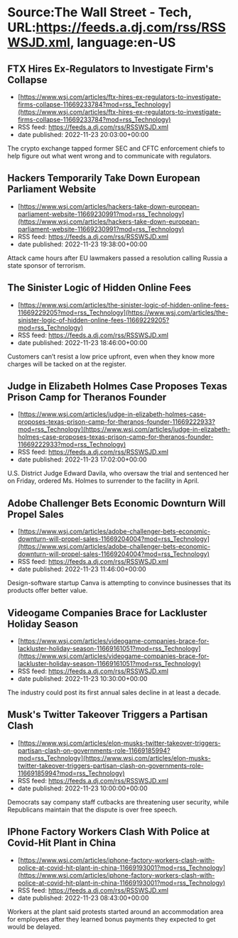 # Source:The Wall Street - Tech, URL:https://feeds.a.dj.com/rss/RSSWSJD.xml, language:en-US

## FTX Hires Ex-Regulators to Investigate Firm's Collapse
 - [https://www.wsj.com/articles/ftx-hires-ex-regulators-to-investigate-firms-collapse-11669233784?mod=rss_Technology](https://www.wsj.com/articles/ftx-hires-ex-regulators-to-investigate-firms-collapse-11669233784?mod=rss_Technology)
 - RSS feed: https://feeds.a.dj.com/rss/RSSWSJD.xml
 - date published: 2022-11-23 20:03:00+00:00

The crypto exchange tapped former SEC and CFTC enforcement chiefs to help figure out what went wrong and to communicate with regulators.

## Hackers Temporarily Take Down European Parliament Website
 - [https://www.wsj.com/articles/hackers-take-down-european-parliament-website-11669230991?mod=rss_Technology](https://www.wsj.com/articles/hackers-take-down-european-parliament-website-11669230991?mod=rss_Technology)
 - RSS feed: https://feeds.a.dj.com/rss/RSSWSJD.xml
 - date published: 2022-11-23 19:38:00+00:00

Attack came hours after EU lawmakers passed a resolution calling Russia a state sponsor of terrorism.

## The Sinister Logic of Hidden Online Fees
 - [https://www.wsj.com/articles/the-sinister-logic-of-hidden-online-fees-11669229205?mod=rss_Technology](https://www.wsj.com/articles/the-sinister-logic-of-hidden-online-fees-11669229205?mod=rss_Technology)
 - RSS feed: https://feeds.a.dj.com/rss/RSSWSJD.xml
 - date published: 2022-11-23 18:46:00+00:00

Customers can’t resist a low price upfront, even when they know more charges will be tacked on at the register.

## Judge in Elizabeth Holmes Case Proposes Texas Prison Camp for Theranos Founder
 - [https://www.wsj.com/articles/judge-in-elizabeth-holmes-case-proposes-texas-prison-camp-for-theranos-founder-11669222933?mod=rss_Technology](https://www.wsj.com/articles/judge-in-elizabeth-holmes-case-proposes-texas-prison-camp-for-theranos-founder-11669222933?mod=rss_Technology)
 - RSS feed: https://feeds.a.dj.com/rss/RSSWSJD.xml
 - date published: 2022-11-23 17:02:00+00:00

U.S. District Judge Edward Davila, who oversaw the trial and sentenced her on Friday, ordered Ms. Holmes to surrender to the facility in April.

## Adobe Challenger Bets Economic Downturn Will Propel Sales
 - [https://www.wsj.com/articles/adobe-challenger-bets-economic-downturn-will-propel-sales-11669204004?mod=rss_Technology](https://www.wsj.com/articles/adobe-challenger-bets-economic-downturn-will-propel-sales-11669204004?mod=rss_Technology)
 - RSS feed: https://feeds.a.dj.com/rss/RSSWSJD.xml
 - date published: 2022-11-23 11:46:00+00:00

Design-software startup Canva is attempting to convince businesses that its products offer better value.

## Videogame Companies Brace for Lackluster Holiday Season
 - [https://www.wsj.com/articles/videogame-companies-brace-for-lackluster-holiday-season-11669161051?mod=rss_Technology](https://www.wsj.com/articles/videogame-companies-brace-for-lackluster-holiday-season-11669161051?mod=rss_Technology)
 - RSS feed: https://feeds.a.dj.com/rss/RSSWSJD.xml
 - date published: 2022-11-23 10:30:00+00:00

The industry could post its first annual sales decline in at least a decade.

## Musk's Twitter Takeover Triggers a Partisan Clash
 - [https://www.wsj.com/articles/elon-musks-twitter-takeover-triggers-partisan-clash-on-governments-role-11669185994?mod=rss_Technology](https://www.wsj.com/articles/elon-musks-twitter-takeover-triggers-partisan-clash-on-governments-role-11669185994?mod=rss_Technology)
 - RSS feed: https://feeds.a.dj.com/rss/RSSWSJD.xml
 - date published: 2022-11-23 10:00:00+00:00

Democrats say company staff cutbacks are threatening user security, while Republicans maintain that the dispute is over free speech.

## IPhone Factory Workers Clash With Police at Covid-Hit Plant in China
 - [https://www.wsj.com/articles/iphone-factory-workers-clash-with-police-at-covid-hit-plant-in-china-11669193001?mod=rss_Technology](https://www.wsj.com/articles/iphone-factory-workers-clash-with-police-at-covid-hit-plant-in-china-11669193001?mod=rss_Technology)
 - RSS feed: https://feeds.a.dj.com/rss/RSSWSJD.xml
 - date published: 2022-11-23 08:43:00+00:00

Workers at the plant said protests started around an accommodation area for employees after they learned bonus payments they expected to get would be delayed.


